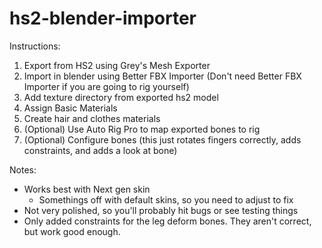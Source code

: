 # hs2-blender-importer

Instructions:
1. Export from HS2 using Grey's Mesh Exporter
2. Import in blender using Better FBX Importer (Don't need Better FBX Importer if you are going to rig yourself)
3. Add texture directory from exported hs2 model
4. Assign Basic Materials
5. Create hair and clothes materials
6. (Optional) Use Auto Rig Pro to map exported bones to rig
7. (Optional) Configure bones (this just rotates fingers correctly, adds constraints, and adds a look at bone)

Notes:
- Works best with Next gen skin
  - Somethings off with default skins, so you need to adjust to fix
- Not very polished, so you'll probably hit bugs or see testing things
- Only added constraints for the leg deform bones. They aren't correct, but work good enough.

